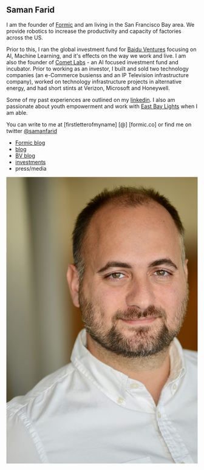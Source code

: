
## Saman Farid
I am the founder of [Formic](www.formic.co) and am living in the San Francisco Bay area. We provide robotics to increase the productivity and capacity of factories across the US.

Prior to this, I ran the global investment fund for [Baidu Ventures](www.bv.ai) focusing on AI, Machine Learning, and it's effects on the way we work and live. I am also the founder of [Comet Labs](www.cometlabs.io) - an AI focused investment fund and incubator. Prior to working as an investor, I built and sold two technology companies (an e-Commerce busienss and an IP Television infrastructure company), worked on technology infrastructure projects in alternative energy, and had short stints at Verizon, Microsoft and Honeywell.

Some of my past experiences are outlined on my [linkedin](https://www.linkedin.com/in/samanfarid/). I also am passionate about youth empowerment and work with [East Bay Lights](www.eastbaylights.us) when I am able.

You can write to me at \[firstletterofmyname] \[@] \[formic.co] or find me on twitter [@samanfarid](https://twitter.com/samanfarid)

* [Formic blog](https://formic.co/resources)
* [blog](https://medium.com/@samanfarid)
* [BV blog](https://medium.com/baidu-ventures-blog)
* [investments](http://saman.co/2020/06/10/Investments.html)
* press/media

![myface](images/DSC_3275.jpg)
